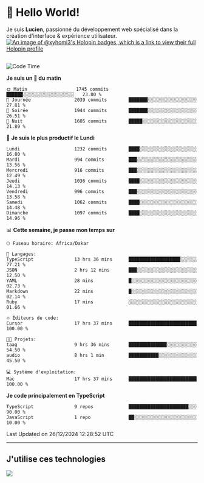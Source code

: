 # 👋 Hello World!

Je suis **Lucien**, passionné du développement web spécialisé dans la création d'interface & expérience utilisateur.
[![An image of @xyhomi3's Holopin badges, which is a link to view their full Holopin profile](https://holopin.me/xyhomi3)](https://holopin.io/@xyhomi3)

##

<!--START_SECTION:waka-->
![Code Time](http://img.shields.io/badge/Code%20Time-2%2C834%20hrs%2050%20mins-blue)

**Je suis un 🐤 du matin** 

```text
🌞 Matin                  1745 commits        ██████░░░░░░░░░░░░░░░░░░░   23.80 % 
🌆 Journée                2039 commits        ███████░░░░░░░░░░░░░░░░░░   27.81 % 
🌃 Soirée                 1944 commits        ███████░░░░░░░░░░░░░░░░░░   26.51 % 
🌙 Nuit                   1605 commits        █████░░░░░░░░░░░░░░░░░░░░   21.89 % 
```
📅 **Je suis le plus productif le Lundi** 

```text
Lundi                    1232 commits        ████░░░░░░░░░░░░░░░░░░░░░   16.80 % 
Mardi                    994 commits         ███░░░░░░░░░░░░░░░░░░░░░░   13.56 % 
Mercredi                 916 commits         ███░░░░░░░░░░░░░░░░░░░░░░   12.49 % 
Jeudi                    1036 commits        ████░░░░░░░░░░░░░░░░░░░░░   14.13 % 
Vendredi                 996 commits         ███░░░░░░░░░░░░░░░░░░░░░░   13.58 % 
Samedi                   1062 commits        ████░░░░░░░░░░░░░░░░░░░░░   14.48 % 
Dimanche                 1097 commits        ████░░░░░░░░░░░░░░░░░░░░░   14.96 % 
```


📊 **Cette semaine, je passe mon temps sur** 

```text
🕑︎ Fuseau horaire: Africa/Dakar

💬 Langages: 
TypeScript               13 hrs 36 mins      ███████████████████░░░░░░   77.21 % 
JSON                     2 hrs 12 mins       ███░░░░░░░░░░░░░░░░░░░░░░   12.50 % 
YAML                     28 mins             █░░░░░░░░░░░░░░░░░░░░░░░░   02.73 % 
Markdown                 22 mins             █░░░░░░░░░░░░░░░░░░░░░░░░   02.14 % 
Ruby                     17 mins             ░░░░░░░░░░░░░░░░░░░░░░░░░   01.66 % 

🔥 Éditeurs de code: 
Cursor                   17 hrs 37 mins      █████████████████████████   100.00 % 

🐱‍💻 Projets: 
taag                     9 hrs 36 mins       ██████████████░░░░░░░░░░░   54.50 % 
audio                    8 hrs 1 min         ███████████░░░░░░░░░░░░░░   45.50 % 

💻 Système d'exploitation: 
Mac                      17 hrs 37 mins      █████████████████████████   100.00 % 
```

**Je code principalement en TypeScript** 

```text
TypeScript               9 repos             ██████████████████████░░░   90.00 % 
JavaScript               1 repo              ██░░░░░░░░░░░░░░░░░░░░░░░   10.00 % 
```




 Last Updated on 26/12/2024 12:28:52 UTC
<!--END_SECTION:waka-->
---

## J'utilise ces technologies

<p align="left">
  <a href="https://skillicons.dev">
    <img src="https://skillicons.dev/icons?i=ts,js,md,scss,tailwind,react,docker,express,astro,vite,nextjs,vercel,figma,ableton" />
  </a>
</p>

